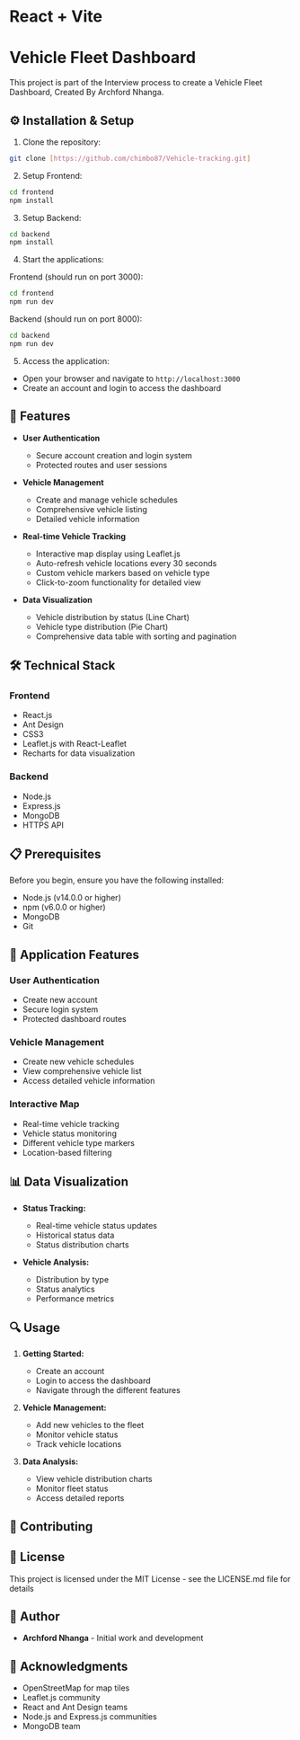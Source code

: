 # React + Vite

# Vehicle Fleet Dashboard

This project is part of the Interview process to create a Vehicle Fleet Dashboard, Created By Archford Nhanga.

## ⚙️ Installation & Setup

1. Clone the repository:
```bash
git clone [https://github.com/chimbo87/Vehicle-tracking.git]
```

2. Setup Frontend:
```bash
cd frontend
npm install
```

3. Setup Backend:
```bash
cd backend
npm install
```

4. Start the applications:

Frontend (should run on port 3000):
```bash
cd frontend
npm run dev
```

Backend (should run on port 8000):
```bash
cd backend
npm run dev
```

5. Access the application:
- Open your browser and navigate to `http://localhost:3000`
- Create an account and login to access the dashboard

## 🚀 Features

- **User Authentication**
  - Secure account creation and login system
  - Protected routes and user sessions

- **Vehicle Management**
  - Create and manage vehicle schedules
  - Comprehensive vehicle listing
  - Detailed vehicle information

- **Real-time Vehicle Tracking**
  - Interactive map display using Leaflet.js
  - Auto-refresh vehicle locations every 30 seconds
  - Custom vehicle markers based on vehicle type
  - Click-to-zoom functionality for detailed view

- **Data Visualization**
  - Vehicle distribution by status (Line Chart)
  - Vehicle type distribution (Pie Chart)
  - Comprehensive data table with sorting and pagination

## 🛠️ Technical Stack

### Frontend
- React.js
- Ant Design
- CSS3
- Leaflet.js with React-Leaflet
- Recharts for data visualization

### Backend
- Node.js
- Express.js
- MongoDB
- HTTPS API

## 📋 Prerequisites

Before you begin, ensure you have the following installed:
- Node.js (v14.0.0 or higher)
- npm (v6.0.0 or higher)
- MongoDB
- Git


## 🔧 Application Features

### User Authentication
- Create new account
- Secure login system
- Protected dashboard routes

### Vehicle Management
- Create new vehicle schedules
- View comprehensive vehicle list
- Access detailed vehicle information

### Interactive Map
- Real-time vehicle tracking
- Vehicle status monitoring
- Different vehicle type markers
- Location-based filtering

## 📊 Data Visualization

- **Status Tracking:**
  - Real-time vehicle status updates
  - Historical status data
  - Status distribution charts

- **Vehicle Analysis:**
  - Distribution by type
  - Status analytics
  - Performance metrics

## 🔍 Usage

1. **Getting Started:**
   - Create an account
   - Login to access the dashboard
   - Navigate through the different features

2. **Vehicle Management:**
   - Add new vehicles to the fleet
   - Monitor vehicle status
   - Track vehicle locations

3. **Data Analysis:**
   - View vehicle distribution charts
   - Monitor fleet status
   - Access detailed reports

## 🤝 Contributing


## 📝 License

This project is licensed under the MIT License - see the LICENSE.md file for details

## 👥 Author

- **Archford Nhanga** - Initial work and development

## 🙏 Acknowledgments

- OpenStreetMap for map tiles
- Leaflet.js community
- React and Ant Design teams
- Node.js and Express.js communities
- MongoDB team

